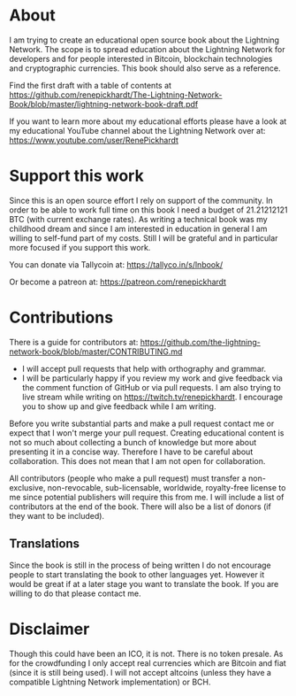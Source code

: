 # About
I am trying to create an educational open source book about the Lightning Network.
The scope is to spread education about the Lightning Network for developers and for people interested in Bitcoin, blockchain technologies and cryptographic currencies.
This book should also serve as a reference.

Find the first draft with a table of contents at https://github.com/renepickhardt/The-Lightning-Network-Book/blob/master/lightning-network-book-draft.pdf

If you want to learn more about my educational efforts please have a look at my educational YouTube channel about the Lightning Network over at: https://www.youtube.com/user/RenePickhardt

# Support this work
Since this is an open source effort I rely on support of the community. In order to be able to work full time on this book I need a budget of 21.21212121 BTC (with current exchange rates). As writing a technical book was my childhood dream and since I am interested in education in general I am willing to self-fund part of my costs. Still I will be grateful and in particular more focused if you support this work.

You can donate via Tallycoin at: https://tallyco.in/s/lnbook/

Or become a patreon at:  https://patreon.com/renepickhardt

# Contributions

There is a guide for contributors at: https://github.com/the-lightning-network-book/blob/master/CONTRIBUTING.md

* I will accept pull requests that help with orthography and grammar.
* I will be particularly happy if you review my work and give feedback via the comment function of GitHub or via pull requests.
I am also trying to live stream while writing on https://twitch.tv/renepickhardt.
I encourage you to show up and give feedback while I am writing. 

Before you write substantial parts and make a pull request contact me or expect that I won't merge your pull request. Creating educational content is not so much about collecting a bunch of knowledge but more about presenting it in a concise way.
Therefore I have to be careful about collaboration. This does not mean that I am not open for collaboration.

All contributors (people who make a pull request) must transfer a non-exclusive, non-revocable, sub-licensable, worldwide, royalty-free license to me since potential publishers will require this from me. I will include a list of contributors at the end of the book. There will also be a list of donors (if they want to be included).

## Translations
Since the book is still in the process of being written I do not encourage people to start translating the book to other languages yet. However it would be great if at a later stage you want to translate the book. If you are willing to do that please contact me. 

# Disclaimer
Though this could have been an ICO, it is not. There is no token presale. As for the crowdfunding I only accept real currencies which are Bitcoin and fiat (since it is still being used). I will not accept altcoins (unless they have a compatible Lightning Network implementation) or BCH.

